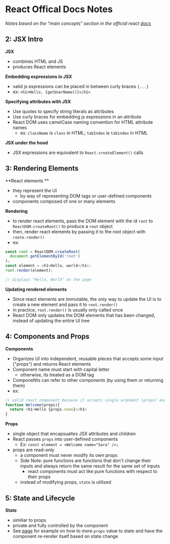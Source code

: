 # React Offical Docs Notes

_Notes based on the "main concepts" section in the official react [docs](https://reactjs.org/docs/hello-world.html)_

## 2: JSX Intro

**JSX**
- combines HTML and JS
- produces React elements

**Embedding expressions in JSX**
- valid js expressions can be placed in between curly braces `{...}`
- ex: `<h1>Hello, {getUserName()}</h1>`

**Specifying attributes with JSX**
- Use quotes to specify string literals as attributes
- Use curly braces for embedding js expressions in an attribute
- React DOM uses camelCase naming convention for HTML attribute names
  - ex: `className` is `class` in HTML; `tabIndex` is `tabindex` in HTML

**JSX under the hood**
- JSX expressions are equivalent to `React.createElement()` calls

## 3: Rendering Elements

**React elements **
- they represent the UI
  - by way of representing DOM tags or user-defined components
- components composed of one or many elements

**Rendering**
- to render react elements, pass the DOM element with the id `root` to `ReactDOM.createRoot()` to produce a `root` object
- then, render react elements by passing it to the root object with `roote.render()`
- ex:

```js
const root = ReactDOM.createRoot(
  document.getElementById('root')
);
const element = <h1>Hello, world</h1>;
root.render(element);

// displays "Hello, World" on the page
```

**Updating rendered elements**
- Since react elements are immutable, the only way to update the UI is to create a new element and pass it to `root.render()`
- in practice, `root.render()` is usually only called once
- React DOM only updates the DOM elements that has been changed, instead of updating the entire UI tree

## 4: Components and Props

**Components**
- Organizes UI into independent, reusable pieces that accepts some input ("props") and returns React elements
- Component name must start with capital letter
  - otherwise, its treated as a DOM tag
- ComponeNts can refer to other components (by using them or returning them)
- ex:

```js
// valid react component because it accepts single argument (props) and returns a React element
function Welcome(props){
  return <h1>Hello {props.name}</h1>
}
```

**Props**
- single object that encapsualtes JSX attributes and children
- React passes `props` into user-defined components
  - Ex: `const element = <Welcome name="Sara" />;`
- props are read-only
  - a component must never modify its own props
  - Side Note: pure functions are functions that don't change their inputs and always return the same result for the same set of inputs
    - react components must act like pure functions with respect to their props
  - instead of modifying props, `state` is utilized

## 5: State and Lifecycle

**State**
- similiar to props
- private and fully controlled by the component
- See [page](https://reactjs.org/docs/state-and-lifecycle.html#adding-local-state-to-a-class) for example on how to more `props` value to state and have the component re-render itself based on state change
